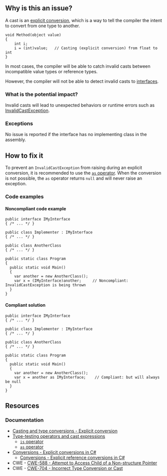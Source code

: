 ## Why is this an issue?

A cast is an [explicit
conversion](https://learn.microsoft.com/en-us/dotnet/csharp/programming-guide/types/casting-and-type-conversions#explicit-conversions), which is a way to tell the compiler the intent to convert from one type to another.

    void Method(object value)
    {
        int i;
        i = (int)value;   // Casting (explicit conversion) from float to int
    }

In most cases, the compiler will be able to catch invalid casts between incompatible value types or reference types.

However, the compiler will not be able to detect invalid casts to [interfaces](https://learn.microsoft.com/en-us/dotnet/csharp/language-reference/keywords/interface).

### What is the potential impact?

Invalid casts will lead to unexpected behaviors or runtime errors such as [InvalidCastException](https://learn.microsoft.com/en-us/dotnet/api/system.invalidcastexception).

### Exceptions

No issue is reported if the interface has no implementing class in the assembly.

## How to fix it

To prevent an `InvalidCastException` from raising during an explicit conversion, it is recommended to use the [`as` operator](https://learn.microsoft.com/en-us/dotnet/csharp/language-reference/operators/type-testing-and-cast#as-operator).
When the conversion is not possible, the `as` operator returns `null` and will never raise an exception.

### Code examples

#### Noncompliant code example

    public interface IMyInterface
    { /* ... */ }
    
    public class Implementer : IMyInterface
    { /* ... */ }
    
    public class AnotherClass
    { /* ... */ }
    
    public static class Program
    {
      public static void Main()
      {
        var another = new AnotherClass();
        var x = (IMyInterface)another;     // Noncompliant: InvalidCastException is being thrown
      }
    }

#### Compliant solution

    public interface IMyInterface
    { /* ... */ }
    
    public class Implementer : IMyInterface
    { /* ... */ }
    
    public class AnotherClass
    { /* ... */ }
    
    public static class Program
    {
      public static void Main()
      {
        var another = new AnotherClass();
        var x = another as IMyInterface;    // Compliant: but will always be null
      }
    }

## Resources

### Documentation

-   [Casting and
  type conversions - Explicit conversion](https://learn.microsoft.com/en-us/dotnet/csharp/programming-guide/types/casting-and-type-conversions#explicit-conversions)
-   [Type-testing operators and cast
  expressions](https://learn.microsoft.com/en-us/dotnet/csharp/language-reference/operators/type-testing-and-cast)
    - [`is`
      operator](https://learn.microsoft.com/en-us/dotnet/csharp/language-reference/operators/type-testing-and-cast#is-operator)
    - [`as`
      operator](https://learn.microsoft.com/en-us/dotnet/csharp/language-reference/operators/type-testing-and-cast#as-operator)
-   [Conversions -
  Explicit conversions in C#](https://learn.microsoft.com/en-us/dotnet/csharp/language-reference/language-specification/conversions#103-explicit-conversions)
    - [Conversions - Explicit reference conversions in C#](https://learn.microsoft.com/en-us/dotnet/csharp/language-reference/language-specification/conversions#1035-explicit-reference-conversions)
-   CWE - [CWE-588 - Attempt to Access Child of a Non-structure Pointer](https://cwe.mitre.org/data/definitions/588)
-   CWE - [CWE-704 - Incorrect Type Conversion or Cast](https://cwe.mitre.org/data/definitions/704)